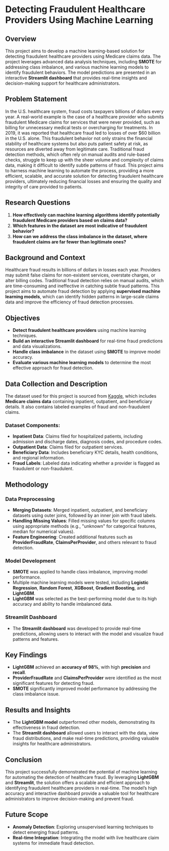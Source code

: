 # Detecting Fraudulent Healthcare Providers Using Machine Learning

## Overview
This project aims to develop a machine learning-based solution for detecting fraudulent healthcare providers using Medicare claims data. The project leverages advanced data analysis techniques, including **SMOTE** for addressing class imbalance, and various machine learning models to identify fraudulent behaviors. The model predictions are presented in an interactive **Streamlit dashboard** that provides real-time insights and decision-making support for healthcare administrators.

## Problem Statement
In the U.S. healthcare system, fraud costs taxpayers billions of dollars every year. A real-world example is the case of a healthcare provider who submits fraudulent Medicare claims for services that were never provided, such as billing for unnecessary medical tests or overcharging for treatments. In 2019, it was reported that healthcare fraud led to losses of over $60 billion in the U.S. alone. This fraudulent behavior not only strains the financial stability of healthcare systems but also puts patient safety at risk, as resources are diverted away from legitimate care.
Traditional fraud detection methods, which often rely on manual audits and rule-based checks, struggle to keep up with the sheer volume and complexity of claims data, making it difficult to identify subtle patterns of fraud. This project aims to harness machine learning to automate the process, providing a more efficient, scalable, and accurate solution for detecting fraudulent healthcare providers, ultimately reducing financial losses and ensuring the quality and integrity of care provided to patients.

## Research Questions
1. **How effectively can machine learning algorithms identify potentially fraudulent Medicare providers based on claims data?**
2. **Which features in the dataset are most indicative of fraudulent behavior?**
3. **How can we address the class imbalance in the dataset, where fraudulent claims are far fewer than legitimate ones?**

## Background and Context
Healthcare fraud results in billions of dollars in losses each year. Providers may submit false claims for non-existent services, overstate charges, or alter billing codes. Traditional fraud detection relies on manual audits, which are time-consuming and ineffective in catching subtle fraud patterns. This project aims to automate fraud detection by applying **supervised machine learning models**, which can identify hidden patterns in large-scale claims data and improve the efficiency of fraud detection processes.

## Objectives
- **Detect fraudulent healthcare providers** using machine learning techniques.
- **Build an interactive Streamlit dashboard** for real-time fraud predictions and data visualizations.
- **Handle class imbalance** in the dataset using **SMOTE** to improve model accuracy.
- **Evaluate various machine learning models** to determine the most effective approach for fraud detection.

## Data Collection and Description
The dataset used for this project is sourced from [Kaggle](https://www.kaggle.com/datasets/rohitrox/healthcare-provider-fraud-detection-analysis/data), which includes **Medicare claims data** containing inpatient, outpatient, and beneficiary details. It also contains labeled examples of fraud and non-fraudulent claims.

### Dataset Components:
- **Inpatient Data**: Claims filed for hospitalized patients, including admission and discharge dates, diagnosis codes, and procedure codes.
- **Outpatient Data**: Claims filed for outpatient services.
- **Beneficiary Data**: Includes beneficiary KYC details, health conditions, and regional information.
- **Fraud Labels**: Labeled data indicating whether a provider is flagged as fraudulent or non-fraudulent.

## Methodology
### Data Preprocessing
- **Merging Datasets**: Merged inpatient, outpatient, and beneficiary datasets using outer joins, followed by an inner join with fraud labels.
- **Handling Missing Values**: Filled missing values for specific columns using appropriate methods (e.g., "unknown" for categorical features, median for numerical values).
- **Feature Engineering**: Created additional features such as **ProviderFraudRate**, **ClaimsPerProvider**, and others relevant to fraud detection.

### Model Development
- **SMOTE** was applied to handle class imbalance, improving model performance.
- Multiple machine learning models were tested, including **Logistic Regression**, **Random Forest**, **XGBoost**, **Gradient Boosting**, and **LightGBM**.
- **LightGBM** was selected as the best-performing model due to its high accuracy and ability to handle imbalanced data.

### Streamlit Dashboard
- The **Streamlit dashboard** was developed to provide real-time predictions, allowing users to interact with the model and visualize fraud patterns and features.

## Key Findings
- **LightGBM** achieved an **accuracy of 98%**, with high **precision** and **recall**.
- **ProviderFraudRate** and **ClaimsPerProvider** were identified as the most significant features for detecting fraud.
- **SMOTE** significantly improved model performance by addressing the class imbalance issue.

## Results and Insights
- The **LightGBM model** outperformed other models, demonstrating its effectiveness in fraud detection.
- The **Streamlit dashboard** allowed users to interact with the data, view fraud distributions, and make real-time predictions, providing valuable insights for healthcare administrators.

## Conclusion
This project successfully demonstrated the potential of machine learning for automating the detection of healthcare fraud. By leveraging **LightGBM** and **Streamlit**, the solution offers a scalable and efficient approach to identifying fraudulent healthcare providers in real-time. The model’s high accuracy and interactive dashboard provide a valuable tool for healthcare administrators to improve decision-making and prevent fraud.

## Future Scope
- **Anomaly Detection**: Exploring unsupervised learning techniques to detect emerging fraud patterns.
- **Real-time Integration**: Integrating the model with live healthcare claim systems for immediate fraud detection.


